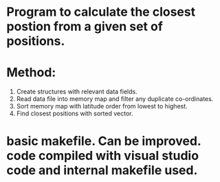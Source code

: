# Program to calculate the closest postion from a given set of positions.
# 
# Method: 
1. Create structures with relevant data fields.
2. Read data file into memory map and filter any duplicate co-ordinates.
3. Sort memory map with latitude order from lowest to highest.
4. Find closest positions with sorted vector.

# basic makefile. Can be improved. code compiled with visual studio code and internal makefile used.
